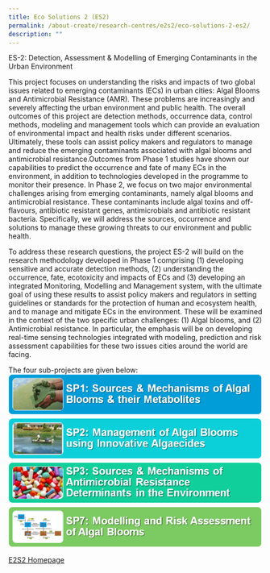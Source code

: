 ```yaml
---
title: Eco Solutions 2 (ES2)
permalink: /about-create/research-centres/e2s2/eco-solutions-2-es2/
description: ""
---
```

ES-2: Detection, Assessment & Modelling of Emerging Contaminants in the Urban Environment 

This project focuses on understanding the risks and impacts of two global issues related to emerging contaminants (ECs) in urban cities: Algal Blooms and Antimicrobial Resistance (AMR). These problems are increasingly and severely affecting the urban environment and public health. The overall outcomes of this project are detection methods, occurrence data, control methods, modeling and management tools which can provide an evaluation of environmental impact and health risks under different scenarios. Ultimately, these tools can assist policy makers and regulators to manage and reduce the emerging contaminants associated with algal blooms and antimicrobial resistance.Outcomes from Phase 1 studies have shown our capabilities to predict the occurrence and fate of many ECs in the environment, in addition to technologies developed in the programme to monitor their presence. In Phase 2, we focus on two major environmental challenges arising from emerging contaminants, namely algal blooms and antimicrobial resistance. These contaminants include algal toxins and off-flavours, antibiotic resistant genes, antimicrobials and antibiotic resistant bacteria. Specifically, we will address the sources, occurrence and solutions to manage these growing threats to our environment and public health.

To address these research questions, the project ES-2 will build on the research methodology developed in Phase 1 comprising (1) developing sensitive and accurate detection methods, (2) understanding the occurrence, fate, ecotoxicity and impacts of ECs and (3) developing an integrated Monitoring, Modelling and Management system, with the ultimate goal of using these results to assist policy makers and regulators in setting guidelines or standards for the protection of human and ecosystem health, and to manage and mitigate ECs in the environment. These will be examined in the context of the two specific urban challenges: (1) Algal blooms, and (2) Antimicrobial resistance. In particular, the emphasis will be on developing real-time sensing technologies integrated with modeling, prediction and risk assessment capabilities for these two issues cities around the world are facing.

The four sub-projects are given below:
![](/images/eco2download%20(1).png)

[E2S2 Homepage](https://staging.d1oc0a5mwkwsyb.amplifyapp.com/about-create/research-centres/e2s2/)